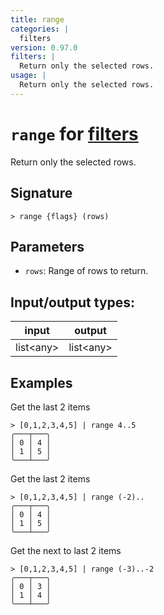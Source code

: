```yaml
---
title: range
categories: |
  filters
version: 0.97.0
filters: |
  Return only the selected rows.
usage: |
  Return only the selected rows.
---
```

<!-- This file is automatically generated. Please edit the command in https://github.com/nushell/nushell instead. -->

# `range` for [filters](/commands/categories/filters.md)

<div class='command-title'>Return only the selected rows.</div>

## Signature

```> range {flags} (rows)```

## Parameters

 -  `rows`: Range of rows to return.


## Input/output types:

| input     | output    |
| --------- | --------- |
| list\<any\> | list\<any\> |

## Examples

Get the last 2 items
```nu
> [0,1,2,3,4,5] | range 4..5
╭───┬───╮
│ 0 │ 4 │
│ 1 │ 5 │
╰───┴───╯

```

Get the last 2 items
```nu
> [0,1,2,3,4,5] | range (-2)..
╭───┬───╮
│ 0 │ 4 │
│ 1 │ 5 │
╰───┴───╯

```

Get the next to last 2 items
```nu
> [0,1,2,3,4,5] | range (-3)..-2
╭───┬───╮
│ 0 │ 3 │
│ 1 │ 4 │
╰───┴───╯

```

